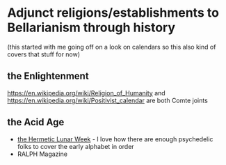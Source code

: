 # Adjunct religions/establishments to Bellarianism through history

(this started with me going off on a look on calendars so this also kind of covers that stuff for now)

## the Enlightenment

https://en.wikipedia.org/wiki/Religion_of_Humanity and https://en.wikipedia.org/wiki/Positivist_calendar are both Comte joints

## the Acid Age

- [the Hermetic Lunar Week](https://www.hermetic.ch/cal_stud/hlwc/hlwc.htm) - I love how there are enough psychedelic folks to cover the early alphabet in order
- RALPH Magazine
